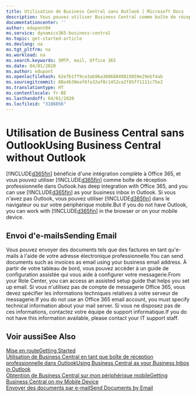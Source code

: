 ```yaml
---
title: Utilisation de Business Central sans Outlook | Microsoft Docs
description: Vous pouvez utiliser Business Central comme boîte de réception professionnelle dans Outlook, car il est intégré à Office 365. Cependant, vous pouvez également l'utiliser sans Outlook dans un navigateur ou sur votre périphérique mobile.
documentationcenter: ''
author: edupont04
ms.service: dynamics365-business-central
ms.topic: get-started-article
ms.devlang: na
ms.tgt_pltfrm: na
ms.workload: na
ms.search.keywords: SMTP, mail, Office 365
ms.date: 04/01/2020
ms.author: edupont
ms.openlocfilehash: 62e7b1ff9ce3ab96a38068849819859e29ebf4ab
ms.sourcegitcommit: 88e4b30eaf6fa32af0c1452ce2f85ff1111c75e2
ms.translationtype: HT
ms.contentlocale: fr-BE
ms.lasthandoff: 04/01/2020
ms.locfileid: "3186856"
---
```

# <a name="using-business-central-without-outlook"></a><span data-ttu-id="dd64f-103">Utilisation de Business Central sans Outlook</span><span class="sxs-lookup"><span data-stu-id="dd64f-103">Using Business Central without Outlook</span></span>
[!INCLUDE[d365fin](includes/d365fin_md.md)] <span data-ttu-id="dd64f-104">bénéficie d'une intégration complète à Office 365, et vous pouvez utiliser [!INCLUDE[d365fin](includes/d365fin_md.md)] comme boîte de réception professionnelle dans Outlook.</span><span class="sxs-lookup"><span data-stu-id="dd64f-104">has deep integration with Office 365, and you can use [!INCLUDE[d365fin](includes/d365fin_md.md)] as your business inbox in Outlook.</span></span> <span data-ttu-id="dd64f-105">Si vous n'avez pas Outlook, vous pouvez utiliser [!INCLUDE[d365fin](includes/d365fin_md.md)] dans le navigateur ou sur votre périphérique mobile.</span><span class="sxs-lookup"><span data-stu-id="dd64f-105">But if you do not have Outlook, you can work with [!INCLUDE[d365fin](includes/d365fin_md.md)] in the browser or on your mobile device.</span></span>  

## <a name="sending-email"></a><span data-ttu-id="dd64f-106">Envoi d'e-mails</span><span class="sxs-lookup"><span data-stu-id="dd64f-106">Sending Email</span></span>
<span data-ttu-id="dd64f-107">Vous pouvez envoyer des documents tels que des factures en tant qu'e-mails à l'aide de votre adresse électronique professionnelle.</span><span class="sxs-lookup"><span data-stu-id="dd64f-107">You can send documents such as invoices as email using your business email address.</span></span> <span data-ttu-id="dd64f-108">À partir de votre tableau de bord, vous pouvez accéder à un guide de configuration assistée qui vous aide à configurer votre messagerie.</span><span class="sxs-lookup"><span data-stu-id="dd64f-108">From your Role Center, you can access an assisted setup guide that helps you set up email.</span></span> <span data-ttu-id="dd64f-109">Si vous n'utilisez pas de compte de messagerie Office 365, vous devez spécifier les informations techniques relatives à votre serveur de messagerie.</span><span class="sxs-lookup"><span data-stu-id="dd64f-109">If you do not use an Office 365 email account, you must specify technical information about your mail server.</span></span> <span data-ttu-id="dd64f-110">Si vous ne disposez pas de ces informations, contactez votre équipe de support informatique.</span><span class="sxs-lookup"><span data-stu-id="dd64f-110">If you do not have this information available, please contact your IT support staff.</span></span>  


## <a name="see-also"></a><span data-ttu-id="dd64f-111">Voir aussi</span><span class="sxs-lookup"><span data-stu-id="dd64f-111">See Also</span></span>
[<span data-ttu-id="dd64f-112">Mise en route</span><span class="sxs-lookup"><span data-stu-id="dd64f-112">Getting Started</span></span>](product-get-started.md)  
[<span data-ttu-id="dd64f-113">Utilisation de Business Central en tant que boîte de réception professionnelle dans Outlook</span><span class="sxs-lookup"><span data-stu-id="dd64f-113">Using Business Central as your Business Inbox in Outlook</span></span>](admin-outlook.md)  
[<span data-ttu-id="dd64f-114">Obtention de Business Central sur mon périphérique mobile</span><span class="sxs-lookup"><span data-stu-id="dd64f-114">Getting Business Central on my Mobile Device</span></span>](install-mobile-app.md)  
[<span data-ttu-id="dd64f-115">Envoyer des documents par e-mail</span><span class="sxs-lookup"><span data-stu-id="dd64f-115">Send Documents by Email</span></span>](ui-how-send-documents-email.md)
